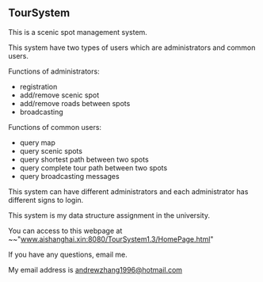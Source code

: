 TourSystem
--------------------------------------------------------

This is a scenic spot management system.

This system have two types of users which are administrators and common users.

Functions of administrators:
- registration
- add/remove scenic spot
- add/remove roads between spots
- broadcasting

Functions of common users:
- query map
- query scenic spots
- query shortest path between two spots
- query complete tour path between two spots
- query broadcasting messages

This system can have different administrators and each administrator has different signs to login.

This system is my data structure assignment in the university.

You can access to this webpage at ~~"www.aishanghai.xin:8080/TourSystem1.3/HomePage.html" 

If you have any questions, email me.

My email address is andrewzhang1996@hotmail.com
